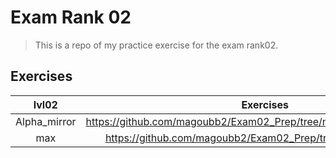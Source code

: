 # Exam Rank 02
>This is a repo of my practice exercise for the exam rank02.

## Exercises
|   **lvl02**  |                             **Exercises**                            |
|:------------:|:--------------------------------------------------------------------:|
| Alpha_mirror |https://github.com/magoubb2/Exam02_Prep/tree/master/lvl02/alpha_mirror|
|     max      |    https://github.com/magoubb2/Exam02_Prep/tree/master/lvl02/max     |
